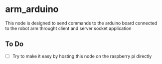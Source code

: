 # arm_arduino

This node is designed to send commands to the arduino board connected to the robot arm throught client and server socket application


## To Do

- [ ] Try to make it easy by hosting this node on the raspberry pi directly
